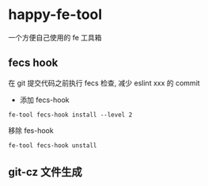 # happy-fe-tool
一个方便自己使用的 fe 工具箱

## fecs hook
在 git 提交代码之前执行 fecs 检查, 减少 eslint xxx 的 commit

- 添加 fecs-hook

```
fe-tool fecs-hook install --level 2
```

移除 fes-hook

```bash
fe-tool fecs-hook unstall
```

## git-cz 文件生成
